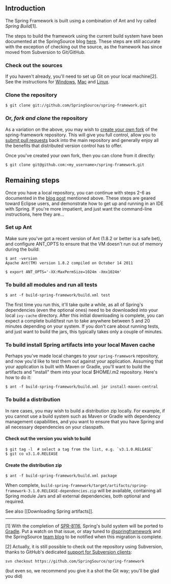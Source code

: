 <!-- If the name of this document is changed, please update the link at http://blog.springsource.org/2009/03/03/building-spring-3 -->

## Introduction
The Spring Framework is built using a combination of Ant and Ivy called _Spring Build_[1].

The steps to build the framework using the current build system have been documented at the SpringSource blog [here](http://blog.springsource.org/2009/03/03/building-spring-3/).  These steps are still accurate with the exception of checking out the source, as the framework has since moved from Subversion to Git/GitHub.

### Check out the sources
If you haven't already, you'll need to set up Git on your local machine[2]. See the instructions for [Windows](http://help.github.com/win-set-up-git/), [Mac](http://help.github.com/mac-set-up-git/) and [Linux](http://help.github.com/linux-set-up-git/).

### Clone the repository

    $ git clone git://github.com/SpringSource/spring-framework.git

### Or, _fork and clone_ the repository
As a variation on the above, you may wish to [create your own fork](http://help.github.com/fork-a-repo/) of the spring-framework repository.  This will give you full control, allow you to [submit pull requests](http://help.github.com/send-pull-requests/) back into the main repository and generally enjoy all the benefits that distributed version control has to offer.

Once you've created your own fork, then you can clone from it directly:

    $ git clone git@github.com:<my_username>/spring-framework.git

## Remaining steps
Once you have a local repository, you can continue with steps 2-6 as documented in the [blog post](http://blog.springsource.org/2009/03/03/building-spring-3/) mentioned above.  These steps are geared toward Eclipse users, and demonstrate how to get up and running in an IDE with Spring.  If you're more impatient, and just want the command-line instructions, here they are...

### Set up Ant
Make sure you've got a recent version of Ant (1.8.2 or better is a safe bet), and configure ANT_OPTS to ensure that the VM doesn't run out of memory during the build:

    $ ant -version
    Apache Ant(TM) version 1.8.2 compiled on October 14 2011
    
    $ export ANT_OPTS='-XX:MaxPermSize=1024m -Xmx1024m'

### To build all modules and run all tests

    $ ant -f build-spring-framework/build.xml test

The first time you run this, it'll take quite a while, as all of Spring's dependencies (even the optional ones) need to be downloaded into your local `ivy-cache` directory. After this initial downloading is complete, you can expect a complete build/test run to take anywhere between 5 and 20 minutes depending on your system.  If you don't care about running tests, and just want to build the jars, this typically takes only a couple of minutes.

### To build install Spring artifacts into your local Maven cache
Perhaps you've made local changes to your `spring-framework` repository, and now you'd like to test them out against your application.  Assuming that your application is built with Maven or Gradle, you'll want to build the artifacts and "install" them into your local $HOME/.m2 repository.  Here's how to do it:

    $ ant -f build-spring-framework/build.xml jar install-maven-central

### To build a distribution
In rare cases, you may wish to build a distribution zip locally.  For example, if you cannot use a build system such as Maven or Gradle with dependency management capabilities, and you want to ensure that you have Spring and all necessary dependencies on your classpath.

#### Check out the version you wish to build

    $ git tag -l  # select a tag from the list, e.g. `v3.1.0.RELEASE`
    $ git co v3.1.0.RELEASE

#### Create the distribution zip
    $ ant -f build-spring-framework/build.xml package

When complete, `build-spring-framework/target/artifacts/spring-framework-3.1.0.RELEASE-dependencies.zip` will be available, containing all Spring module Jars and all external dependencies, both optional and required.

See also [[Downloading Spring artifacts]].

----

[1] With the completion of [SPR-8116](https://jira.springsource.org/browse/SPR-8116), Spring's build system will be ported to [Gradle](http://gradle.org). Put a watch on that issue, or stay tuned to [@springframework](http://twitter.com/springframework) and the SpringSource [team blog](http://blog.springsource.org) to be notified when this migration is complete.

[2] Actually, it is still possible to check out the repository using Subversion, thanks to GitHub's dedicated [support for Subversion clients](https://github.com/blog/966-improved-subversion-client-support):

    svn checkout https://github.com/SpringSource/spring-framework

(but even so, we recommend you give it a shot the Git way; you'll be glad you did)